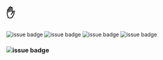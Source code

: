 # ✋

![issue badge](https://img.shields.io/badge/python-80%25-yellow)
![issue badge](https://img.shields.io/badge/golang-10%25-%2300a7d0)
![issue badge](https://img.shields.io/badge/java-5%25-%23ea8c10)
![issue badge](https://img.shields.io/badge/c%2B%2B-5%25-%238052b7)


### ![issue badge](https://img.shields.io/website?style=social&up_color=orange&up_message=%F0%9F%8D%95&url=https%3A%2F%2Fownit4137.github.io%2F)

